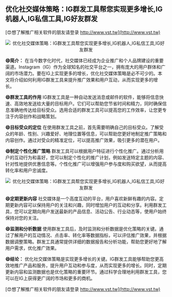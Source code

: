 ## **优化社交媒体策略：IG群发工具帮您实现更多增长,IG机器人,IG私信工具,IG好友群发**

[😍想了解推广相关软件的朋友请登录 http://www.vst.tw](http://www.vst.tw)

 <center><img src="https://vst.tw/MP4/tuiguang/png/6.png" alt="优化社交媒体策略：IG群发工具帮您实现更多增长,IG机器人,IG私信工具,IG好友群发"></center>

**😄简介：**
在当今数字化时代，社交媒体已经成为企业推广和个人品牌建设的重要渠道。Instagram（IG）作为全球知名的社交平台之一，拥有庞大的用户群体和广阔的市场潜力。要在IG上实现更多的增长，优化社交媒体策略是必不可少的。本文将介绍如何利用IG群发工具来提升推广效果和用户互动，从而实现更多的增长。

**😄群发工具的作用**
IG群发工具是一种自动发送消息或邮件的软件，能够将信息快速、高效地发送给大量的目标用户。它们可以帮助您节省时间和精力，同时确保信息准确地传达给目标受众。选用合适的群发工具可以提高您的工作效率，让您更专注于内容创作和战略策划。

**😄目标受众的定位**
在使用群发工具之前，首先需要明确自己的目标受众。了解受众的年龄、性别、兴趣爱好、地理位置等信息，可以帮助您更好地制定推广策略和内容创作。通过对受众的精准定位，可以提高推广效果，吸引更多的潜在用户。

**😄制定个性化推广策略**
群发工具可以根据用户特征进行个性化推广。通过分析用户的互动行为和喜好，您可以制定个性化的推广计划，例如发送特定主题的内容、针对性地提供优惠信息等。个性化推广可以增强用户参与度和购买欲望，从而提高转化率和用户忠诚度。

 <center><img src="https://vst.tw/MP4/tuiguang/png/7.png" alt="优化社交媒体策略：IG群发工具帮您实现更多增长,IG机器人,IG私信工具,IG好友群发"></center>

**😄定期更新内容**
社交媒体是一个高度互动的平台，用户喜欢新鲜有趣的内容。定期更新内容可以保持用户的关注和兴趣，同时增加用户的互动和分享。利用群发工具，您可以定期向用户发送最新的产品信息、活动公告、行业动态等，使用户始终保持对您的关注。

**😄监测和分析数据**
使用群发工具后，及时监测和分析数据是优化策略的关键。通过了解用户的互动情况、点击率、转化率等数据指标，可以评估推广效果，并根据数据调整策略。群发工具通常提供详细的数据报告和分析功能，帮助您更好地了解用户需求，优化推广效果。

**😄结论：**
优化社交媒体策略是实现更多增长的关键。IG群发工具能够帮助您更高效地推广产品和服务，提升用户互动和参与度，从而实现更多的增长。同时，定期更新内容和监测数据也是优化策略的重要环节。通过科学合理地利用群发工具，您可以在IG上获得更广阔的市场和更多的商机。

[😍想了解推广相关软件的朋友请登录 http://www.vst.tw](http://www.vst.tw)



